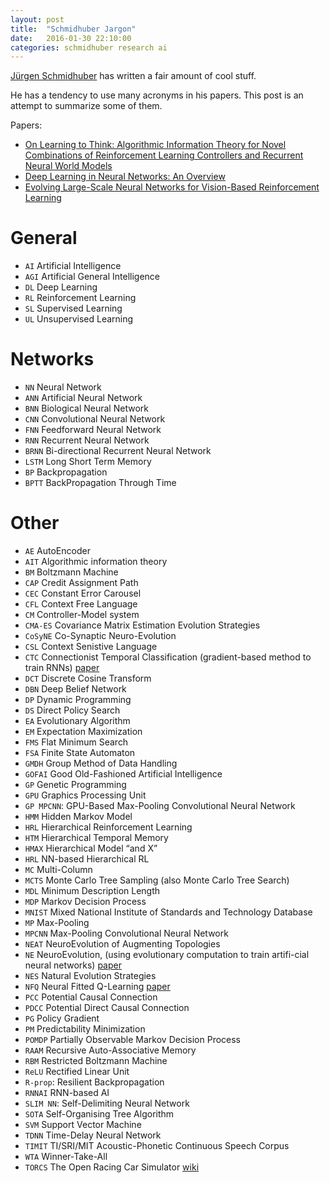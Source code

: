 ```yaml
---
layout: post
title:  "Schmidhuber Jargon"
date:   2016-01-30 22:10:00
categories: schmidhuber research ai
---
```




[Jürgen Schmidhuber](http://people.idsia.ch/~juergen/) has written a fair amount of cool stuff.

He has a tendency to use many acronyms in his papers. This post is an attempt to summarize some of them.

Papers: 

 - [On Learning to Think: Algorithmic Information Theory for Novel Combinations of 
Reinforcement Learning Controllers and Recurrent Neural World Models](http://arxiv.org/pdf/1511.09249v1.pdf)
 - [Deep Learning in Neural Networks: An Overview](http://people.idsia.ch/~juergen/DeepLearning2July2014.pdf)
 - [Evolving Large-Scale Neural Networks for Vision-Based Reinforcement Learning](http://people.idsia.ch/~juergen/gecco2013torcs.pdf)

# General

 - `AI` Artificial Intelligence
 - `AGI` Artificial General Intelligence
 - `DL` Deep Learning
 - `RL` Reinforcement Learning
 - `SL` Supervised Learning
 - `UL` Unsupervised Learning

# Networks
 - `NN` Neural Network
 - `ANN` Artificial Neural Network
 - `BNN` Biological Neural Network
 - `CNN` Convolutional Neural Network
 - `FNN` Feedforward Neural Network
 - `RNN` Recurrent Neural Network
 - `BRNN` Bi-directional Recurrent Neural Network
 - `LSTM` Long Short Term Memory
 - `BP` Backpropagation
 - `BPTT` BackPropagation Through Time 
 
# Other
  
 - `AE` AutoEncoder
 - `AIT` Algorithmic information theory
 - `BM` Boltzmann Machine
 - `CAP` Credit Assignment Path
 - `CEC` Constant Error Carousel
 - `CFL` Context Free Language
 - `CM` Controller-Model system
 - `CMA-ES` Covariance Matrix Estimation Evolution Strategies
 - `CoSyNE` Co-Synaptic Neuro-Evolution
 - `CSL` Context Senistive Language
 - `CTC` Connectionist Temporal Classification (gradient-based method to train RNNs) [paper](ftp://ftp.idsia.ch/pub/juergen/icml2006.pdf)
 - `DCT` Discrete Cosine Transform
 - `DBN` Deep Belief Network
 - `DP` Dynamic Programming
 - `DS` Direct Policy Search
 - `EA` Evolutionary Algorithm
 - `EM` Expectation Maximization
 - `FMS` Flat Minimum Search
 - `FSA` Finite State Automaton
 - `GMDH` Group Method of Data Handling
 - `GOFAI` Good Old-Fashioned Artificial Intelligence
 - `GP` Genetic Programming
 - `GPU` Graphics Processing Unit
 - `GP MPCNN`: GPU-Based Max-Pooling Convolutional Neural Network
 - `HMM` Hidden Markov Model
 - `HRL` Hierarchical Reinforcement Learning
 - `HTM` Hierarchical Temporal Memory
 - `HMAX` Hierarchical Model “and X”
 - `HRL` NN-based Hierarchical RL
 - `MC` Multi-Column
 - `MCTS` Monte Carlo Tree Sampling (also Monte Carlo Tree Search)
 - `MDL` Minimum Description Length
 - `MDP` Markov Decision Process
 - `MNIST` Mixed National Institute of Standards and Technology Database
 - `MP` Max-Pooling
 - `MPCNN` Max-Pooling Convolutional Neural Network
 - `NEAT` NeuroEvolution of Augmenting Topologies
 - `NE` NeuroEvolution, (using evolutionary computation to train artifi-cial neural networks) 
   [paper](http://people.idsia.ch/~juergen/gecco2013torcs.pdf)
 - `NES` Natural Evolution Strategies
 - `NFQ` Neural Fitted Q-Learning [paper](http://citeseerx.ist.psu.edu/viewdoc/download?doi=10.1.1.72.1193&rep=rep1&type=pdf)
 - `PCC` Potential Causal Connection
 - `PDCC` Potential Direct Causal Connection
 - `PG` Policy Gradient
 - `PM` Predictability Minimization
 - `POMDP` Partially Observable Markov Decision Process
 - `RAAM` Recursive Auto-Associative Memory
 - `RBM` Restricted Boltzmann Machine
 - `ReLU` Rectified Linear Unit
 - `R-prop`: Resilient Backpropagation
 - `RNNAI` RNN-based AI
 - `SLIM NN`: Self-Delimiting Neural Network
 - `SOTA` Self-Organising Tree Algorithm
 - `SVM` Support Vector Machine
 - `TDNN` Time-Delay Neural Network
 - `TIMIT` TI/SRI/MIT Acoustic-Phonetic Continuous Speech Corpus
 - `WTA` Winner-Take-All
 - `TORCS` The Open Racing Car Simulator [wiki](https://en.wikipedia.org/wiki/TORCS)
 
<!--# Institutes-->
 <!--- `IDSIA` Istituto Dalle Molle di Studi sull’Intelligenza Artificiale-->
 <!--- `USI` Universita della Svizzera italiana-->
 <!--- `SUPSI` Scuola universitaria professionale della Svizzera italiana-->
 